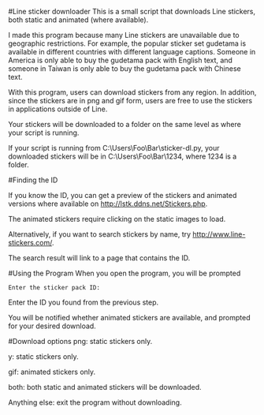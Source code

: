 #Line sticker downloader
This is a small script that downloads Line stickers, both static and animated (where available).

I made this program because many Line stickers are unavailable due to geographic restrictions. For example, the popular sticker set gudetama is available in different countries with different language captions. Someone in America is only able to buy the gudetama pack with English text, and someone in Taiwan is only able to buy the gudetama pack with Chinese text.

With this program, users can download stickers from any region. In addition, since the stickers are in png and gif form, users are free to use the stickers in applications outside of Line.

Your stickers will be downloaded to a folder on the same level as where your script is running.

If your script is running from C:\Users\Foo\Bar\sticker-dl.py, your downloaded stickers will be in C:\Users\Foo\Bar\1234\, where 1234 is a folder.

#Finding the ID

If you know the ID, you can get a preview of the stickers and animated versions where available on http://lstk.ddns.net/Stickers.php.

The animated stickers require clicking on the static images to load.


Alternatively, if you want to search stickers by name, try http://www.line-stickers.com/.

The search result will link to a page that contains the ID.

#Using the Program
When you open the program, you will be prompted

```Enter the sticker pack ID:```

Enter the ID you found from the previous step.

You will be notified whether animated stickers are available, and prompted for your desired download.

#Download options
png: static stickers only.

y: static stickers only.

gif: animated stickers only.

both: both static and animated stickers will be downloaded.

Anything else: exit the program without downloading.